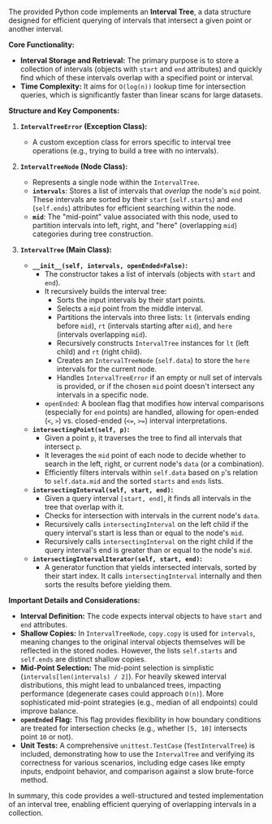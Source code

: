 The provided Python code implements an **Interval Tree**, a data structure designed for efficient querying of intervals that intersect a given point or another interval.

**Core Functionality:**

*   **Interval Storage and Retrieval:** The primary purpose is to store a collection of intervals (objects with `start` and `end` attributes) and quickly find which of these intervals overlap with a specified point or interval.
*   **Time Complexity:** It aims for `O(log(n))` lookup time for intersection queries, which is significantly faster than linear scans for large datasets.

**Structure and Key Components:**

1.  **`IntervalTreeError` (Exception Class):**
    *   A custom exception class for errors specific to interval tree operations (e.g., trying to build a tree with no intervals).

2.  **`IntervalTreeNode` (Node Class):**
    *   Represents a single node within the `IntervalTree`.
    *   **`intervals`**: Stores a list of intervals that *overlap* the node's `mid` point. These intervals are sorted by their `start` (`self.starts`) and `end` (`self.ends`) attributes for efficient searching within the node.
    *   **`mid`**: The "mid-point" value associated with this node, used to partition intervals into left, right, and "here" (overlapping `mid`) categories during tree construction.

3.  **`IntervalTree` (Main Class):**
    *   **`__init__(self, intervals, openEnded=False)`:**
        *   The constructor takes a list of intervals (objects with `start` and `end`).
        *   It recursively builds the interval tree:
            *   Sorts the input intervals by their start points.
            *   Selects a `mid` point from the middle interval.
            *   Partitions the intervals into three lists: `lt` (intervals ending before `mid`), `rt` (intervals starting after `mid`), and `here` (intervals overlapping `mid`).
            *   Recursively constructs `IntervalTree` instances for `lt` (left child) and `rt` (right child).
            *   Creates an `IntervalTreeNode` (`self.data`) to store the `here` intervals for the current node.
            *   Handles `IntervalTreeError` if an empty or null set of intervals is provided, or if the chosen `mid` point doesn't intersect any intervals in a specific node.
        *   `openEnded`: A boolean flag that modifies how interval comparisons (especially for `end` points) are handled, allowing for open-ended (`<`, `>`) vs. closed-ended (`<=`, `>=`) interval interpretations.
    *   **`intersectingPoint(self, p)`:**
        *   Given a point `p`, it traverses the tree to find all intervals that intersect `p`.
        *   It leverages the `mid` point of each node to decide whether to search in the left, right, or current node's `data` (or a combination).
        *   Efficiently filters intervals within `self.data` based on `p`'s relation to `self.data.mid` and the sorted `starts` and `ends` lists.
    *   **`intersectingInterval(self, start, end)`:**
        *   Given a query interval `[start, end]`, it finds all intervals in the tree that overlap with it.
        *   Checks for intersection with intervals in the current node's `data`.
        *   Recursively calls `intersectingInterval` on the left child if the query interval's start is less than or equal to the node's `mid`.
        *   Recursively calls `intersectingInterval` on the right child if the query interval's end is greater than or equal to the node's `mid`.
    *   **`intersectingIntervalIterator(self, start, end)`:**
        *   A generator function that yields intersected intervals, sorted by their start index. It calls `intersectingInterval` internally and then sorts the results before yielding them.

**Important Details and Considerations:**

*   **Interval Definition:** The code expects interval objects to have `start` and `end` attributes.
*   **Shallow Copies:** In `IntervalTreeNode`, `copy.copy` is used for `intervals`, meaning changes to the original interval objects themselves will be reflected in the stored nodes. However, the lists `self.starts` and `self.ends` are distinct shallow copies.
*   **Mid-Point Selection:** The mid-point selection is simplistic (`intervals[len(intervals) / 2]`). For heavily skewed interval distributions, this might lead to unbalanced trees, impacting performance (degenerate cases could approach `O(n)`). More sophisticated mid-point strategies (e.g., median of all endpoints) could improve balance.
*   **`openEnded` Flag:** This flag provides flexibility in how boundary conditions are treated for intersection checks (e.g., whether `[5, 10]` intersects point `10` or not).
*   **Unit Tests:** A comprehensive `unittest.TestCase` (`TestIntervalTree`) is included, demonstrating how to use the `IntervalTree` and verifying its correctness for various scenarios, including edge cases like empty inputs, endpoint behavior, and comparison against a slow brute-force method.

In summary, this code provides a well-structured and tested implementation of an interval tree, enabling efficient querying of overlapping intervals in a collection.